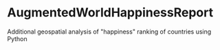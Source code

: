# AugmentedWorldHappinessReport
Additional geospatial analysis of "happiness" ranking of countries using Python
